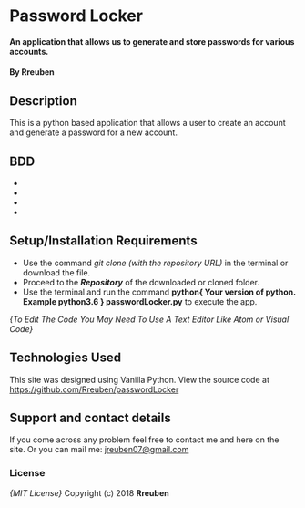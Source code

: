 # Password Locker
#### An application that allows us to generate and store passwords for various accounts.
#### By **Rreuben**


## Description
This is a python based application that allows a user to create an account and generate a password for a new account.


## BDD
- 
- 
- 
- 


## Setup/Installation Requirements
* Use the command *git clone (with the repository URL)* in the terminal or download the file.
* Proceed to the ***Repository*** of the downloaded or cloned folder.
* Use the terminal and run the command **python{ Your version of python. Example python3.6 } passwordLocker.py** to execute the app. 


*{To Edit The Code You May Need To Use A Text Editor Like Atom or Visual Code}*


## Technologies Used
This site was designed using Vanilla Python. View the source code at https://github.com/Rreuben/passwordLocker

## Support and contact details
If you come across any problem feel free to contact me and here on the site. Or you can mail me: jreuben07@gmail.com


### License
*{MIT License}*
Copyright (c) 2018 **Rreuben**